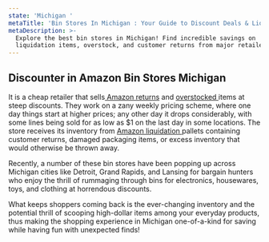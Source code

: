 ```yaml
---
state: 'Michigan '
metaTitle: 'Bin Stores In Michigan : Your Guide to Discount Deals & Liquidation Finds'
metaDescription: >-
  Explore the best bin stores in Michigan! Find incredible savings on
  liquidation items, overstock, and customer returns from major retailers.
---
```


## Discounter in Amazon Bin Stores Michigan 

It is a cheap retailer that sells[ Amazon returns](https://lobinstores.com/blog/amazon-return-stores) and [overstocked ](https://lobinstores.com/blog/overstock-bins-a-modern-day-treasure-hunt-for-amazon-returns)items at steep discounts. They work on a zany weekly pricing scheme, where one day things start at higher prices; any other day it drops considerably, with some lines being sold for as low as $1 on the last day in some locations. The store receives its inventory from [Amazon liquidation ](https://lobinstores.com/blog/amazon-liquidation-store)pallets containing customer returns, damaged packaging items, or excess inventory that would otherwise be thrown away. 

Recently, a number of these bin stores have been popping up across Michigan cities like Detroit, Grand Rapids, and Lansing for bargain hunters who enjoy the thrill of rummaging through bins for electronics, housewares, toys, and clothing at horrendous discounts.

What keeps shoppers coming back is the ever-changing inventory and the potential thrill of scooping high-dollar items among your everyday products, thus making the shopping experience in Michigan one-of-a-kind for saving while having fun with unexpected finds!
